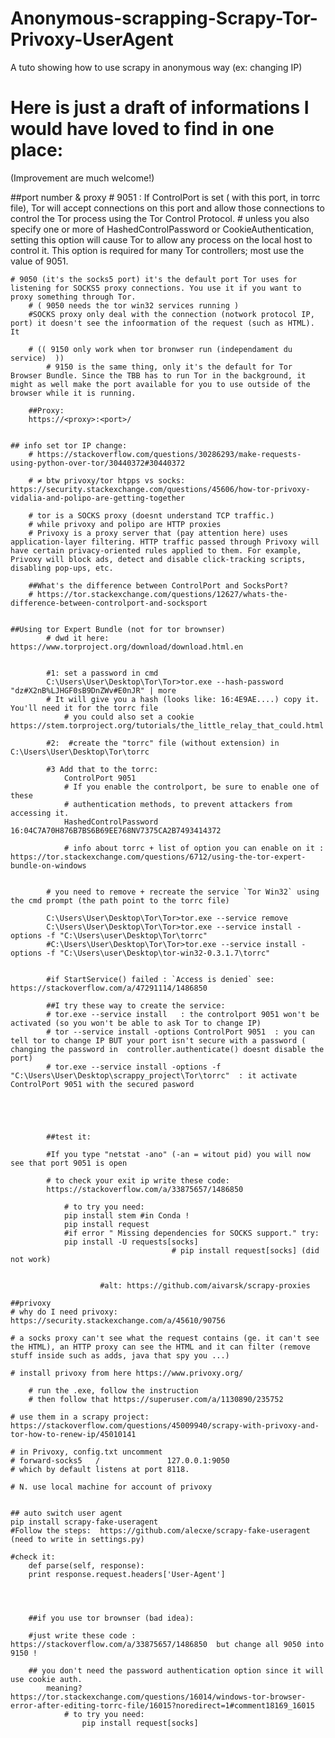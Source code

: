 # Anonymous-scrapping-Scrapy-Tor-Privoxy-UserAgent
A tuto showing how to use scrapy in anonymous way (ex: changing IP)


# Here is just a draft of informations I would have loved to find in one place:
(Improvement are much welcome!)

##port number & proxy
	# 9051 :  If ControlPort is set ( with this port, in torrc file), Tor will accept connections on this port and allow those connections to control the Tor process using the Tor Control Protocol. 
		# unless you also specify one or more of HashedControlPassword or CookieAuthentication, setting this option will cause Tor to allow any process on the local host to control it. This option is required for many Tor controllers; most use the value of 9051.
	
	# 9050 (it's the socks5 port) it's the default port Tor uses for listening for SOCKS5 proxy connections. You use it if you want to proxy something through Tor.	
		# ( 9050 needs the tor win32 services running )  
		#SOCKS proxy only deal with the connection (notwork protocol IP, port) it doesn't see the infoormation of the request (such as HTML). It 
		
		# (( 9150 only work when tor bronwser run (independament du service)  ))
			# 9150 is the same thing, only it's the default for Tor Browser Bundle. Since the TBB has to run Tor in the background, it might as well make the port available for you to use outside of the browser while it is running.

		##Proxy:	
		https://<proxy>:<port>/
	
	
	## info set tor IP change:
		# https://stackoverflow.com/questions/30286293/make-requests-using-python-over-tor/30440372#30440372
		
		# ≠ btw privoxy/tor htpps vs socks: https://security.stackexchange.com/questions/45606/how-tor-privoxy-vidalia-and-polipo-are-getting-together
		
		# tor is a SOCKS proxy (doesnt understand TCP traffic.)
		# while privoxy and polipo are HTTP proxies
		# Privoxy is a proxy server that (pay attention here) uses application-layer filtering. HTTP traffic passed through Privoxy will have certain privacy-oriented rules applied to them. For example, Privoxy will block ads, detect and disable click-tracking scripts, disabling pop-ups, etc.
		
		##What's the difference between ControlPort and SocksPort?
		# https://tor.stackexchange.com/questions/12627/whats-the-difference-between-controlport-and-socksport
	
	
	##Using tor Expert Bundle (not for tor brownser)
			# dwd it here: https://www.torproject.org/download/download.html.en
	
	
			#1: set a password in cmd 
			C:\Users\User\Desktop\Tor\Tor>tor.exe --hash-password "dz#X2nB%LJHGF0sB9DnZWv#E0nJR" | more
			# It will give you a hash (looks like: 16:4E9AE....) copy it. You'll need it for the torrc file 
				# you could also set a cookie https://stem.torproject.org/tutorials/the_little_relay_that_could.html
				
			#2:  #create the "torrc" file (without extension) in C:\Users\User\Desktop\Tor\torrc
				
			#3 Add that to the torrc:
				ControlPort 9051
				# If you enable the controlport, be sure to enable one of these
				# authentication methods, to prevent attackers from accessing it.
				HashedControlPassword 16:04C7A70H876B7BS6B69EE768NV7375CA2B7493414372
			
				# info about torrc + list of option you can enable on it : 			https://tor.stackexchange.com/questions/6712/using-the-tor-expert-bundle-on-windows
			
			
			# you need to remove + recreate the service `Tor Win32` using the cmd prompt (the path point to the torrc file) 

			C:\Users\User\Desktop\Tor\Tor>tor.exe --service remove
			C:\Users\User\Desktop\Tor\Tor>tor.exe --service install -options -f "C:\Users\user\Desktop\Tor\torrc"
			#C:\Users\User\Desktop\Tor\Tor>tor.exe --service install -options -f "C:\Users\user\Desktop\tor-win32-0.3.1.7\torrc"
			
			
			#if StartService() failed : `Access is denied` see: https://stackoverflow.com/a/47291114/1486850 

			##I try these way to create the service: 
			# tor.exe --service install   : the controlport 9051 won't be activated (so you won't be able to ask Tor to change IP)
			# tor --service install -options ControlPort 9051  : you can tell tor to change IP BUT your port isn't secure with a password ( changing the password in  controller.authenticate() doesnt disable the port)
			# tor.exe --service install -options -f "C:\Users\User\Desktop\scrappy_project\Tor\torrc"  : it activate ControlPort 9051 with the secured pasword

			


			
			##test it:
			
			#If you type "netstat -ano" (-an = witout pid) you will now see that port 9051 is open
			
			# to check your exit ip write these code:
			https://stackoverflow.com/a/33875657/1486850
			
				# to try you need:
				pip install stem #in Conda !
				pip install request 
				#if error " Missing dependencies for SOCKS support." try: 
				pip install -U requests[socks]
										# pip install request[socks] (did not work)


						#alt: https://github.com/aivarsk/scrapy-proxies
		
	##privoxy
	# why do I need privoxy: https://security.stackexchange.com/a/45610/90756 
	
	# a socks proxy can't see what the request contains (ge. it can't see the HTML), an HTTP proxy can see the HTML and it can filter (remove stuff inside such as adds, java that spy you ...)

	# install privoxy from here https://www.privoxy.org/

		# run the .exe, follow the instruction
		# then follow that https://superuser.com/a/1130890/235752 

	# use them in a scrapy project: https://stackoverflow.com/questions/45009940/scrapy-with-privoxy-and-tor-how-to-renew-ip/45010141 

	# in Privoxy, config.txt uncomment
	# forward-socks5   /               127.0.0.1:9050 
	# which by default listens at port 8118.
	
	# N. use local machine for account of privoxy
	
	
	## auto switch user agent
	pip install scrapy-fake-useragent
	#Follow the steps:  https://github.com/alecxe/scrapy-fake-useragent  (need to write in settings.py)
	
	#check it:
		def parse(self, response):
		print response.request.headers['User-Agent']
		
		
		
		
		##if you use tor brownser (bad idea):

		#just write these code : 	https://stackoverflow.com/a/33875657/1486850  but change all 9050 into 9150 !
			
		## you don't need the password authentication option since it will use cookie auth.
			meaning? https://tor.stackexchange.com/questions/16014/windows-tor-browser-error-after-editing-torrc-file/16015?noredirect=1#comment18169_16015 
				# to try you need:
					pip install request[socks] 
	
		

